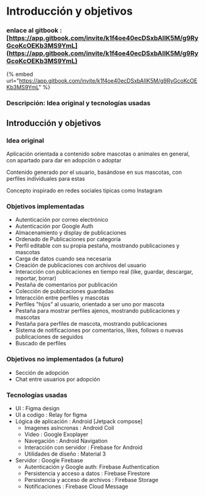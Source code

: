 # Introducción y objetivos

### enlace al gitbook : [https://app.gitbook.com/invite/k1f4oe40ecDSxbAIIK5M/g9RyGcoKcOEKb3MS9YmL](https://app.gitbook.com/invite/k1f4oe40ecDSxbAIIK5M/g9RyGcoKcOEKb3MS9YmL)

{% embed url="https://app.gitbook.com/invite/k1f4oe40ecDSxbAIIK5M/g9RyGcoKcOEKb3MS9YmL" %}

### Descripción: Idea original y tecnologías usadas

## Introducción y objetivos

### Idea original

Aplicación orientada a contenido sobre mascotas o animales en general, con apartado para dar en adopción o adoptar

Contenido generado por el usuario, basándose en sus mascotas, con perfiles individuales para estas

Concepto inspirado en redes sociales tipicas como Instagram

### Objetivos implementadas

* Autenticación por correo electrónico
* Autenticación por Google Auth
* Almacenamiento y display de publicaciones
* Ordenado de Publicaciones por categoría
* Perfil editable con su propia pestaña, mostrando publicaciones y mascotas
* Carga de datos cuando sea necesaria
* Creación de publicaciones con archivos del usuario
* Interacción con publicaciones en tiempo real (like, guardar, descargar, reportar, borrar)
* Pestaña de comentarios por publicación
* Colección de publicaciones guardadas
* Interacción entre perfiles y mascotas
* Perfiles "hijos" al usuario, orientado a ser uno por mascota
* Pestaña para mostrar perfiles ajenos, mostrando publicaciones y mascotas
* Pestaña para perfiles de mascota, mostrando publicaciones
* Sistema de notificaciones por comentarios, likes, follows o nuevas publicaciones de seguidos
* Buscado de perfiles

### Objetivos no implementados (a futuro)

* Sección de adopción
* Chat entre usuarios por adopción

### Tecnologías usadas

* UI : Figma design
* UI a codigo : Relay for figma
* Lógica de aplicación : Android \[Jetpack compose]
  * Imagenes asíncronas : Android Coil
  * Video : Google Exoplayer
  * Navegación : Android Navigation
  * Interacción con servidor : Firebase for Android
  * Utilidades de diseño : Material 3
* Servidor : Google Firebase
  * Autenticación y Google auth: Firebase Authentication
  * Persistencia y acceso a datos : Firebase Firestore
  * Persistencia y acceso de archivos : Firebase Storage
  * Notificaciones : Firebase Cloud Message
